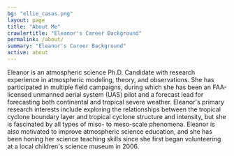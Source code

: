 ```yaml
---
bg: "ellie_casas.png"
layout: page
title: "About Me"
crawlertitle: "Eleanor's Career Background"
permalink: /about/
summary: "Eleanor's Career Background"
active: about
---
```


Eleanor is an atmospheric science Ph.D. Candidate with research experience in atmospheric modeling, theory, and observations. She has participated in multiple field campaigns, during which she has been an FAA-licensed unmanned aerial system (UAS) pilot and a forecast lead for forecasting both continental and tropical severe weather. Eleanor's primary research interests include exploring the relationships between the tropical cyclone boundary layer and tropical cyclone structure and intensity, but she is fascinated by all types of miso- to meso-scale phenomena. Eleanor is also motivated to improve atmospheric science education, and she has been honing her science teaching skills since she first began volunteering at a local children's science museum in 2006.

<!---Original Text: This is the base Jekyll theme. You can find out more info about customizing your Jekyll theme, as well as basic Jekyll usage documentation at [jekyllrb.com](http://jekyllrb.com/)--->

<!---You can find the source code for the Jekyll new theme at:
{{site.twitter_username}} /
[jekyll-new](https://github.com/jglovier/jekyll-new)--->

<!---You can find the source code for Jekyll at
{{site.github_username}} /
[jekyll](https://github.com/jekyll/jekyll)--->
